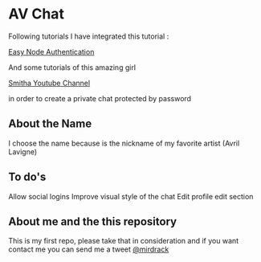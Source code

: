 AV Chat
=======

Following tutorials I have integrated this tutorial :

[Easy Node Authentication](http://scotch.io/tutorials/javascript/easy-node-authentication-setup-and-local)

And some tutorials of this amazing girl

[Smitha Youtube Channel](https://www.youtube.com/channel/UCRldJc7bs13VPHQ9jy9qHow)

in order to create a private chat protected by password


About the Name
--------------

I choose the name because is the nickname of my favorite artist (Avril Lavigne) 


To do's
-------
Allow social logins
Improve visual style of the chat
Edit profile edit section


About me and the this repository
--------------------------------
This is my first repo, please take that in consideration
and if you want contact me you can send me a tweet [@mirdrack](https://twitter.com/Mirdrack)